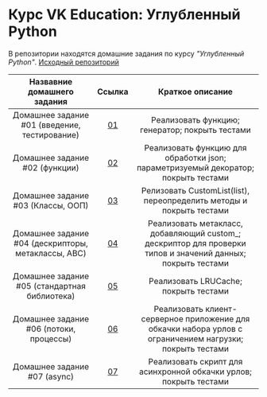 # Курс VK Education: Углубленный Python

В репозитории находятся домашние задания по курсу *"Углубленный Python"*.
[Исходный репозиторий](https://github.com/mailcourses/deep_python_autumn_2024/tree/main)

|        Назвавние домашнего задания          |               Ссылка                |                 Краткое описание                   |
|:-------------------------------------------:|:-----------------------------------:|:--------------------------------------------------:|
|Домашнее задание #01 (введение, тестирование)|[01](01/)|Реализовать функцию; генератор; покрыть тестами|
|Домашнее задание #02 (функции)|[02](02/)|Реализовать функцию для обработки json; параметризуемый декоратор; покрыть тестами|
|Домашнее задание #03 (Классы, ООП)|[03](03/)|Релизовать CustomList(list), переопределить методы и покрыть тестами|
|Домашнее задание #04 (дескрипторы, метаклассы, ABC)|[04](04/)|Реализовать метакласс, добавляющий custom_; дескриптор для проверки типов и значений данных; покрыть тестами|
|Домашнее задание #05 (стандартная библиотека)|[05](05/)|Реализовать LRUCache; покрыть тестами|
|Домашнее задание #06 (потоки, процессы)|[06](06/)|Реализовать клиент-серверное приложение для обкачки набора урлов с ограничением нагрузки; покрыть тестами|
|Домашнее задание #07 (async)|[07](07/)|Реализовать скрипт для асинхронной обкачки урлов; покрыть тестами|
